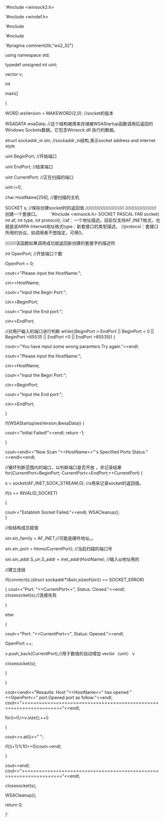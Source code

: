 '#include <winsock2.h> 

'#include <windef.h>

'#include <iostream> 

'#include <vector>

'#pragma comment(lib,"ws2_32")

using namespace std;


typedef unsigned int uint;

vector<uint> v;



int 

main() 

{ 

 WORD wsVersion = MAKEWORD(2,0); //socket的版本 

 WSADATA wsaData;    //这个结构被用来存储被WSAStartup函数调用后返回的Windows Sockets数据。它包含Winsock.dll 执行的数据。
 
 struct sockaddr_in sin;   //sockaddr_in结构,表示socket 
address and internet style

 uint BeginPort;     //开始端口 

 uint EndPort;     //结束端口 

 uint CurrentPort;    //正在扫描的端口 

 uint i=0;

 char HostName[256];    //要扫描的主机 


 SOCKET s;      //保存创建socket时的返回值 /////////////////////////
 ////////////////////创建一个套接口。 　　
'#include <winsock.h> SOCKET PASCAL FAR socket( int af, int type, int protocol);
 //af：一个地址描述。目前仅支持AF_INET格式，也就是说ARPA Internet地址格式type：新套接口的类型描述。
 //protocol：套接口所用的协议。如调用者不想指定，可用0。 

 ///////该函数如果调用成功就返回新创建的套接字的描述符


 int OpenPort;     //开放端口个数 

 OpenPort = 0;


 cout<<"Please input the HostName:";

 cin>>HostName;

 cout<<"Input the Begin Port:";

 cin>>BeginPort;

 cout<<"Input the End port:";

 cin>>EndPort;

 //对用户输入的端口进行判断 
 while((BeginPort > EndPort || BeginPort < 0 || BeginPort >65535 || EndPort <0 || EndPort >65535))
 { 
	  
cout<<"You have input some wrong paramters.Try again."<<endl;
	  
cout<<"Please input the HostName:";

 cin>>HostName;

cout<<"Input the Begin Port:";

cin>>BeginPort;

cout<<"Input the End port:";

cin>>EndPort;

 }

 if(WSAStartup(wsVersion,&wsaData)) 
 { 

cout<<"Initial Failed!"<<endl;  return -1;

 } 

 cout<<endl<<"Now Scan "<<HostName<<"'s Specified Ports Status."<<endl<<endl;

 //循环判断范围内的端口，以判断端口是否开放 ，并记录结果
 for(CurrentPort=BeginPort; CurrentPort<=EndPort;++CurrentPort) 
 { 

   s = socket(AF_INET,SOCK_STREAM,0); //s用来记录socket的返回值。

   if(s == INVALID_SOCKET) 

   { 

   cout<<"Establish Socket Failed."<<endl;  WSACleanup();   
    } 
  

   //给结构成员赋值 

   sin.sin_family = AF_INET;//可能是硬件地址。。

   sin.sin_port = htons(CurrentPort); //当前扫描的端口号

   sin.sin_addr.S_un.S_addr = inet_addr(HostName); //输入ip地址用的

   //建立连结 



   if(connect(s,(struct sockaddr*)&sin,sizeof(sin)) == SOCKET_ERROR) 

   { 
 cout<<"Port: "<<CurrentPort<<", Status: Closed."<<endl;
closesocket(s);//连接失败

   } 

   else 

   { 

 cout<<"Port: "<<CurrentPort<<", Status: 
Opened."<<endl;

OpenPort ++;  

v.push_back(CurrentPort);//用于数值的自动增加 vector（uint） v

closesocket(s); 

   }   

  }


  cout<<endl<<"Resaults: Host "<<HostName<<" has opened "<<OpenPort<<" port.Opened port as follow:"<<endl; 
 cout<<"===================================================================="<<endl;

  for(i=0;i<v.size();++i)

  {

  cout<<v.at(i)<<" ";

  if((i+1)%10==0)cout<<endl;

  }

  cout<<endl;
  cout<<"===================================================================="<<endl;

  closesocket(s);

   WSACleanup();

  return 0; 

}'